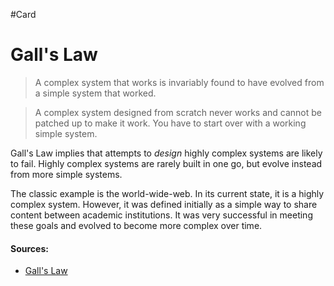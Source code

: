 #Card 

# Gall's Law


> A complex system that works is invariably found to have evolved from a simple system that worked.

> A complex system designed from scratch never works and cannot be patched up to make it work. You have to start over with a working simple system.

Gall's Law implies that attempts to _design_ highly complex systems are likely to fail. Highly complex systems are rarely built in one go, but evolve instead from more simple systems.

The classic example is the world-wide-web. In its current state, it is a highly complex system. However, it was defined initially as a simple way to share content between academic institutions. It was very successful in meeting these goals and evolved to become more complex over time.

#### Sources:
- [Gall's Law](https://en.wikipedia.org/wiki/John_Gall_(author)#Gall's_law)
